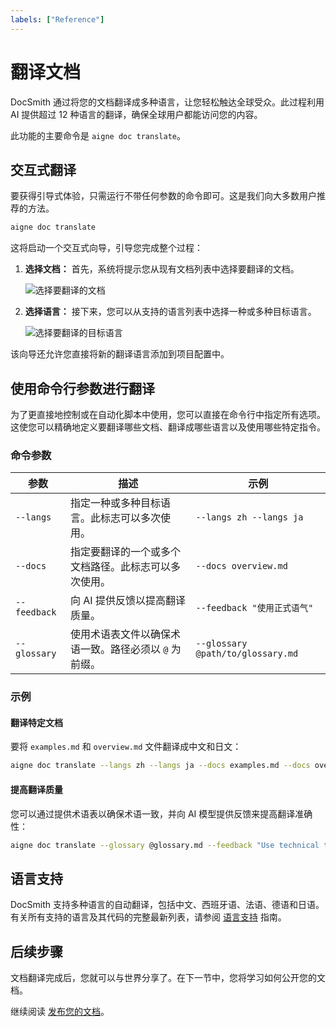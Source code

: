 ```yaml
---
labels: ["Reference"]
---
```


# 翻译文档

DocSmith 通过将您的文档翻译成多种语言，让您轻松触达全球受众。此过程利用 AI 提供超过 12 种语言的翻译，确保全球用户都能访问您的内容。

此功能的主要命令是 `aigne doc translate`。

## 交互式翻译

要获得引导式体验，只需运行不带任何参数的命令即可。这是我们向大多数用户推荐的方法。

```bash
aigne doc translate
```

这将启动一个交互式向导，引导您完成整个过程：

1.  **选择文档：** 首先，系统将提示您从现有文档列表中选择要翻译的文档。

    ![选择要翻译的文档](https://docsmith.aigne.io/image-bin/uploads/e2cf5fa45aa856c406a444fb4665ed2d.png)

2.  **选择语言：** 接下来，您可以从支持的语言列表中选择一种或多种目标语言。

    ![选择要翻译的目标语言](https://docsmith.aigne.io/image-bin/uploads/2e243a2488f2060a693fe0ac0c8fb5ad.png)

该向导还允许您直接将新的翻译语言添加到项目配置中。

## 使用命令行参数进行翻译

为了更直接地控制或在自动化脚本中使用，您可以直接在命令行中指定所有选项。这使您可以精确地定义要翻译哪些文档、翻译成哪些语言以及使用哪些特定指令。

### 命令参数

| 参数 | 描述 | 示例 |
|---|---|---|
| `--langs` | 指定一种或多种目标语言。此标志可以多次使用。 | `--langs zh --langs ja` |
| `--docs` | 指定要翻译的一个或多个文档路径。此标志可以多次使用。 | `--docs overview.md` |
| `--feedback` | 向 AI 提供反馈以提高翻译质量。 | `--feedback "使用正式语气"` |
| `--glossary` | 使用术语表文件以确保术语一致。路径必须以 `@` 为前缀。 | `--glossary @path/to/glossary.md` |

### 示例

#### 翻译特定文档

要将 `examples.md` 和 `overview.md` 文件翻译成中文和日文：

```bash
aigne doc translate --langs zh --langs ja --docs examples.md --docs overview.md
```

#### 提高翻译质量

您可以通过提供术语表以确保术语一致，并向 AI 模型提供反馈来提高翻译准确性：

```bash
aigne doc translate --glossary @glossary.md --feedback "Use technical terminology consistently"
```

## 语言支持

DocSmith 支持多种语言的自动翻译，包括中文、西班牙语、法语、德语和日语。有关所有支持的语言及其代码的完整最新列表，请参阅 [语言支持](./configuration-language-support.md) 指南。

## 后续步骤

文档翻译完成后，您就可以与世界分享了。在下一节中，您将学习如何公开您的文档。

继续阅读 [发布您的文档](./features-publish-your-docs.md)。